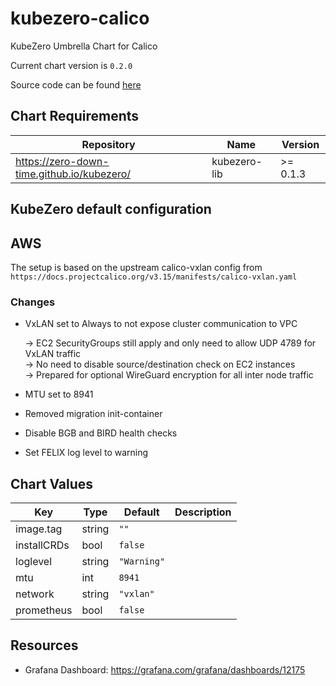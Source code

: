 kubezero-calico
===============
KubeZero Umbrella Chart for Calico

Current chart version is `0.2.0`

Source code can be found [here](https://kubezero.com)

## Chart Requirements

| Repository | Name | Version |
|------------|------|---------|
| https://zero-down-time.github.io/kubezero/ | kubezero-lib | >= 0.1.3 |

## KubeZero default configuration

## AWS
The setup is based on the upstream calico-vxlan config from  
`https://docs.projectcalico.org/v3.15/manifests/calico-vxlan.yaml`

### Changes

- VxLAN set to Always to not expose cluster communication to VPC  

    -> EC2 SecurityGroups still apply and only need to allow UDP 4789 for VxLAN traffic  
    -> No need to disable source/destination check on EC2 instances  
    -> Prepared for optional WireGuard encryption for all inter node traffic

- MTU set to 8941

- Removed migration init-container

- Disable BGB and BIRD health checks

- Set FELIX log level to warning

## Chart Values

| Key | Type | Default | Description |
|-----|------|---------|-------------|
| image.tag | string | `""` |  |
| installCRDs | bool | `false` |  |
| loglevel | string | `"Warning"` |  |
| mtu | int | `8941` |  |
| network | string | `"vxlan"` |  |
| prometheus | bool | `false` |  |

## Resources

- Grafana Dashboard: https://grafana.com/grafana/dashboards/12175
